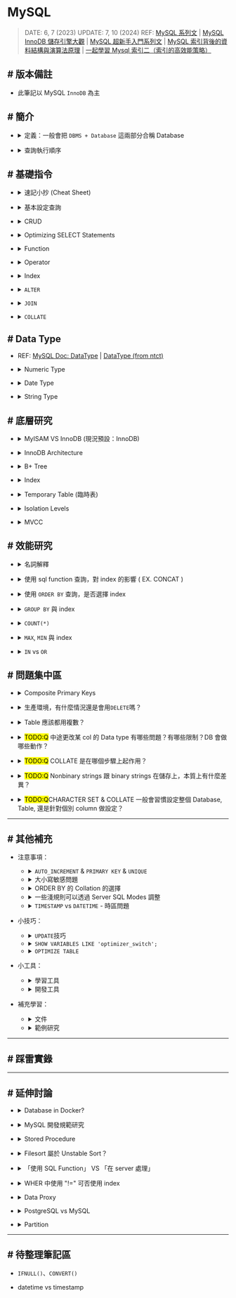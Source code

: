 ##### <!-- 收起 -->

<!----------- ref start ----------->

[MySQL Partition and InnoDB]: https://medium.com/corneltek/mysql-partition-and-innodb-c2b5982e3c04
[DOC: InnoDB Architecture]: https://dev.mysql.com/doc/refman/9.0/en/innodb-architecture.html
[MySQL InnoDB 儲存引擎大觀]: https://www.jianshu.com/p/d4cc0ea9d097
[老生常談：MySQL 的體系結構]: https://generalthink.github.io/2022/04/06/mysql-architecture/
[從 Indexing 的角度切入 MySQL-Innodb 與 PostgreSQL 的效能比較]: https://tech-blog.cymetrics.io/posts/maxchiu/indexing/
[淺談 PostgreSQL 與 MySQL 的差異]: https://blog.kennycoder.io/2023/11/18/%E8%AB%87%E8%AB%87-Postgres-%E8%88%87-MySQL-%E7%9A%84%E5%B7%AE%E7%95%B0/
[MySQL 超新手入門系列文]: https://www.codedata.com.tw/database/mysql-tutorial-getting-started
[MySQL 儲存引擎與資料型態]: https://www.codedata.com.tw/database/mysql-tutorial-8-storage-engine-datatype/
[MySQL 資料庫引擎 InnoDB 與 MyISAM 有何差異?]: https://www.mysql.tw/2023/05/mysql-innodb-myisam-difference.html
[MVCC: Postgres vs MySQL vs Dolt]: https://www.dolthub.com/blog/2024-07-08-are-git-branches-mvcc/
[一起學習 Mysql 索引二（索引的高效能策略）]: https://mp.weixin.qq.com/s?__biz=MzI0MDEzODc5MA==&mid=2247483930&idx=1&sn=1514297d01e62af4185622c6f87ce99f
[MySQL 索引背後的資料結構與演算法原理]: http://blog.codinglabs.org/articles/theory-of-mysql-index.html
[MySQL ICP Doc]: https://dev.mysql.com/doc/refman/8.4/en/index-condition-pushdown-optimization.html
[MySQL 系列文]: https://ithelp.ithome.com.tw/users/20124671/articles
[ON UPDATE/DELETE 作用]: https://blog.csdn.net/u013636377/article/details/51313669
[MariaDB Error Codes]: https://mariadb.com/kb/en/mariadb-error-codes/
[Prisma Doc: Data Proxy]: https://www.prisma.io/docs/data-platform/data-proxy
[MySQL Doc: SHOW Statements]: https://dev.mysql.com/doc/refman/8.0/en/show.html
[validate_password]: https://dev.mysql.com/doc/refman/8.0/en/validate-password.html
[MySQL shell]: https://github.com/dbcli/mycli
[MySQL Doc: BINARY]: https://dev.mysql.com/doc/refman/8.0/en/cast-functions.html#operator_binary
[MySQL 函數 ｜鐵人]: https://ithelp.ithome.com.tw/articles/10034496
[MySQL Doc: Operator]: https://dev.mysql.com/doc/refman/8.0/en/non-typed-operators.html
[MySQL Doc: Date and Time Functions]: https://dev.mysql.com/doc/refman/8.0/en/date-and-time-functions.html
[MySQL Doc: Date]: https://dev.mysql.com/doc/refman/8.0/en/datetime.html
[DataType (from ntct)]: http://ftp.ntct.edu.tw/%E7%A0%94%E7%BF%92%E6%95%99%E6%9D%90/95%E5%B9%B4%E6%9A%91%E6%9C%9F%E7%A0%94%E7%BF%92/php&mysql+xoops/0710%E4%B8%8A%E8%AA%B2/%E6%AC%84%E4%BD%8D%E5%9E%8B%E6%85%8B.htm
[MySQL Doc: Server SQL Modes]: https://dev.mysql.com/doc/refman/8.0/en/sql-mode.html
[MySQL Doc: Precision Math]: https://dev.mysql.com/doc/refman/8.0/en/precision-math.html
[MySQL Doc: DataType]: https://dev.mysql.com/doc/refman/8.0/en/data-types.html
[MySQL issue answer]: https://bugs.mysql.com/bug.php?id=79808
[MySQL EXPLAIN Extra 解析]: https://www.modb.pro/db/409873
[MySQL doc: COUNT()]: https://dev.mysql.com/doc/refman/8.0/en/aggregate-functions.html#function_count
[MySQL 中 IS NULL、IS NOT NULL、!= 不能用索引？]: https://juejin.cn/post/6844903921450745863
[分析 COUNT(*)]: https://mp.weixin.qq.com/s/eh7G_J3a0JudZRR-wrElag
[Optimizing SELECT Statements]: https://dev.mysql.com/doc/refman/8.0/en/select-optimization.html
[Aggregate Function]: https://dev.mysql.com/doc/refman/8.0/en/aggregate-functions-and-modifiers.html
[String Functions]: https://dev.mysql.com/doc/refman/8.0/en/string-functions.html
[MySQL DOC: Character Sets, Collations, Unicode]: https://dev.mysql.com/doc/refman/8.0/en/charset.html
[What is the sorting algorithm behind ORDER BY query in MySQL?]: https://www.pankajtanwar.in/blog/what-is-the-sorting-algorithm-behind-order-by-query-in-mysql
[MySQL：排序（filesort）詳細解析]: https://zhuanlan.zhihu.com/p/101921329
[MySQL DOC: SELECT Statement]: https://dev.mysql.com/doc/refman/8.0/en/select.html
[MySQL DOC: ORDER BY Optimization]: https://dev.mysql.com/doc/refman/8.0/en/order-by-optimization.html
[Optimize Table 整理 MySQL 表空間]: https://www.796t.com/content/1545213008.html
[圖解｜索引覆蓋、索引下推以及如何避免索引失效]: https://zhuanlan.zhihu.com/p/481750465
[資料庫索引深入淺出(二)]: https://isdaniel.github.io/dbindex-2/
[MySQL 覆蓋索引詳解]: https://juejin.cn/post/6844903967365791752
[MySQL 面試：談談你對聚簇索引的理解]: https://blog.csdn.net/zhizhengguan/article/details/120834883?ops_request_misc=%257B%2522request%255Fid%2522%253A%2522168785250216800182784361%2522%252C%2522scm%2522%253A%252220140713.130102334..%2522%257D&request_id=168785250216800182784361&biz_id=0&utm_medium=distribute.pc_search_result.none-task-blog-2~all~top_click~default-2-120834883-null-null.142^v88^koosearch_v1,239^v2^insert_chatgpt&utm_term=%E8%81%9A%E7%B0%87%E7%B4%A2%E5%BC%95&spm=1018.2226.3001.4187
[詳解聚簇索引]: https://blog.csdn.net/crazzy_lp/article/details/84650621?ops_request_misc=&request_id=&biz_id=102&utm_term=%E8%81%9A%E7%B0%87%E7%B4%A2%E5%BC%95&utm_medium=distribute.pc_search_result.none-task-blog-2~all~sobaiduweb~default-1-84650621.142^v88^koosearch_v1,239^v2^insert_chatgpt&spm=1018.2226.3001.4187
[MySQL 底層為什麼要選用 B+樹作為索引的數據結構呢？]: https://blog.csdn.net/cckevincyh/article/details/119003282?spm=1001.2014.3001.5501
[平衡二叉樹、B 樹、B+樹、B*樹理解其中一種你就都明白了]: https://zhuanlan.zhihu.com/p/27700617
[資料庫層的核心 - 索引結構演化論 B+樹]: https://mark-lin.com/posts/20190911/
[聚簇索引]: https://blog.csdn.net/taoqilin/article/details/121230649?ops_request_misc=%257B%2522request%255Fid%2522%253A%2522168785250216800182784361%2522%252C%2522scm%2522%253A%252220140713.130102334..%2522%257D&request_id=168785250216800182784361&biz_id=0&utm_medium=distribute.pc_search_result.none-task-blog-2~all~top_positive~default-1-121230649-null-null.142^v88^koosearch_v1,239^v2^insert_chatgpt&utm_term=%E8%81%9A%E7%B0%87%E7%B4%A2%E5%BC%95&spm=1018.2226.3001.4187
[MySQL 開發規範參考]: https://mp.weixin.qq.com/s?__biz=MzUzNzAzMTc3MA==&mid=2247484130&idx=1&sn=4bae9fdac414a5ee3157b2f9d94f5592&scene=21#wechat_redirect
[Should You Run Your Database in Docker?]: https://vsupalov.com/database-in-docker/

<!------------ ref end ------------>

# MySQL

> DATE: 6, 7 (2023)
> UPDATE: 7, 10 (2024)
> REF: [MySQL 系列文] | [MySQL InnoDB 儲存引擎大觀] | [MySQL 超新手入門系列文] | [MySQL 索引背後的資料結構與演算法原理] | [一起學習 Mysql 索引二（索引的高效能策略）]

## # 版本備註

- 此筆記以 MySQL `InnoDB` 為主

## # 簡介

<!-- 定義：一般會把 `DBMS + Database` 這兩部分合稱 Database -->

- <details close>
  <summary>定義：一般會把 <code>DBMS + Database</code> 這兩部分合稱 Database</summary>

  - DBMS (Database Management System)

    - RDBMS： MySQL、Oracle、Microsoft SQL Server 等
    - NoSQL DBMS：MongoDB、Cassandra、Redis 等

  - SQL (Structured Query Language)
    - 用於溝通 Relational database 的標準語言

  <br>

  ![](./src/image/SQL_Role_Definition.png)

  </details>

<!-- 查詢執行順序 -->

- <details close>
  <summary>查詢執行順序</summary>

  ![](./src/image/SQL_Query_Execution_Order.jpg)

  </details>

<!-- ## # 安裝

TODO: 再修改整理

- 以`Homebrew`安裝
- 以`docker`啟動
- `mysql_secure_installation`進行安全設置

  - 設定每次連線所需的密碼
  - 設定是否開放遠端連線 --NO-> 只能在本機連線
  - 設定是否開放 test user --NO-> 只能用 root 連線

- `mysql -u root -p`進入 MySQL 介面

  - `-u <user>`：以該 user 身份執行
  - `-p`：輸入密碼

 -->

## # 基礎指令

<!-- 速記小抄 (Cheat Sheet) -->

- <details close>
  <summary>速記小抄 (Cheat Sheet)</summary>

  ![](./src/image/SQL_cheat_sheet1.jpeg)
  ![](./src/image/SQL_cheat_sheet2.png)

  </details>

<!-- 基本設定查詢 -->

- <details close>
  <summary>基本設定查詢</summary>

  <!-- SELECT VERSION(); -->

  - <details close>
    <summary><code>SELECT VERSION();</code></summary>

    - 查看 MySQL 版本

    </details>

  <!-- SELECT DATABASE(); -->

  - <details close>
    <summary><code>SELECT DATABASE();</code></summary>

    - 查詢目前正在 use 的 DB

    </details>

  <!-- DELIMITER symbol -->

  - <details close>
    <summary><code>DELIMITER symbol</code></summary>

    - 更改結尾的符號
    - 當前環境生效，若 exit 再回來則回覆成 `;`

    ```sql
    -- EX. 原本用 ; 結尾
    > SELECT * FROM users;

    -- 改成用 # 結尾
    > DELIMITER #
    > SELECT * FROM users#

    -- exit 後恢復 ;
    > exit
    $ mysql -r root -p
    > SELECT * FROM users;
    ```

    </details>

  <!-- DESCRIBE table; -->

  - <details close>
    <summary><code>DESCRIBE table;</code></summary>

    - 秀出該 table 的樣貌

    </details>

  <!-- SHOW WARNINGS; -->

  - <details close>
    <summary><code>SHOW WARNINGS;</code></summary>

    - REF: [MariaDB Error Codes]
    - 列出上一個操作所造成的 Error 或 Warning
    - 只要做新的 SQL 動作，前面的 warning 就消失了

    </details>

  <!-- SHOW VARIABLES; -->

  - <details close>
    <summary><code>SHOW VARIABLES;</code></summary>

    - 列出所有 DB server 中的變數設定
    - 設定方式：`SET var_name="var_value"`

    </details>

  <!-- SHOW CREATE DATABASE db_name; -->

  - <details close>
    <summary><code>SHOW CREATE DATABASE db_name;</code></summary>

    - [MySQL Doc: SHOW Statements]
    - 可以查詢該 database 的資訊 (CHARACTER SET, COLLATE, ENCRYPTION)
    - 同理可查 `SCHEMA`

    </details>

  </details>

<!-- CRUD -->

- <details close>
  <summary>CRUD</summary>

  <!-- INSERT INTO -->

  - <details close>
    <summary><code>INSERT INTO</code></summary>

    - `INSERT INTO table(col1, col2) VALUES(col1, col2);`，是按照順序來進行配對 column

    </details>

  </details>

<!-- Optimizing SELECT Statements -->

- <details close>
  <summary>Optimizing SELECT Statements</summary>

  - [Optimizing SELECT Statements]

  <!-- ORDER BY -->

  - <details close>
    <summary><code>ORDER BY</code></summary>

    - `DESC` 降冪 (預設為升冪)

      - 排序方式從 升冪 改為 降冪
      - EX. `SELECT * FROM employees ORDER BY salary DESC;`

    - `ORDER BY 1`

      - 依照 SELECT 的第一項 (EX. name) 來排序
      - EX. `SELECT name, salary FROM employees ORDER BY 1;`

    </details>

  <!-- LIMIT -->

  - <details close>
    <summary><code>LIMIT</code></summary>

    - 可用 `18446744073709551615` 確保列出 LIMIT 後全部內容
    - EX. `SELECT * FROM tbl LIMIT 95,18446744073709551615;`
    - REF: [MySQL DOC: SELECT Statement]

    </details>

  <!-- LIKE -->

  - <details close>
    <summary><code>LIKE</code></summary>

    <!-- `%` 省略 -->

    - <details close>
      <summary><code>%</code> 省略</summary>

      - EX. `SELECT * FROM table_name LIKE "%A";`
      - EX. `SELECT * FROM table_name LIKE "A%";`
      - EX. `SELECT * FROM table_name LIKE "%A%";`
      </details>

    <!-- `_` 省略數量 -->

    - <details close>
      <summary><code>_</code> 省略數量</summary>

      - 有幾個 `_` 就代表幾個 char
      - EX. `SELECT * FROM table_name LIKE "__A";`
      - EX. `SELECT * FROM table_name LIKE "A___";`
      </details>

    <!-- 預設不會區分大小寫 -->

    - <details close>
      <summary>預設不會區分大小寫</summary>

      - 可用 `BINARY` 區分大小寫
      - EX. `SELECT * FROM table_name WHERE col_name LIKE BINARY 'J%';`

      </details>

    <!-- 效能注意 -->

    - <details close>
      <summary>效能注意</summary>

      - 使用 `%`, `_` 等開頭，會無法使用 index

      </details>

    </details>

  </details>

<!-- Function -->

- <details close>
  <summary>Function</summary>

  <!-- String Function -->

  - <details close>
    <summary>String Function</summary>

    - [String Functions]

    - `CONCAT`、`CONCAT_WS`、`SUBSTR`、`REPLACE`、`REVERSE`、`CHAR_LENGTH`、`LOWER`、`UPPER`、`TRIM`、``

    </details>

  <!-- DateTime Function -->

  - <details close>
    <summary>DateTime Function</summary>

    - `NOW()`、`CURRENT_TIMESTAMP()`、`CURRENT_TIMESTAMP`

      - MySQL 中，都是回傳當下時區的時間
      - 需注意就算以數字格式呈現，也不是 TIMESTAMP，而是 DATETIME

    - `NOW()` vs `SYSDATE()`

      - `NOW()`、`CURRENT_TIMESTAMP()` 是執行準備開始的時間
      - `SYSDATE()` 是真正執行時的時間

      ![NOW_vs_SYSDATE.png](./src/image/NOW_vs_SYSDATE.png)

    - `DATEDIFF()`、`TIMESTAMPDIFF()`

      - `DATEDIFF()` 回傳「天數」
      - `TIMESTAMPDIFF()` 自己指定

    - [MySQL Doc: Date and Time Functions]

    </details>

  <!-- Information Function -->

  - <details close>
    <summary>Information Function</summary>

    - `CONNECTION_ID()`、`DATABASE()`、`LAST_INSERT_ID()`、`USER()`、`VERSION()`

    - `LAST_INSERT_ID()`

      - 同時插入多筆資料，會回傳第一筆的 id

      ```sql
      -- EX. 一次 INSERT a,b,c，但 LAST_INSERT_ID() 會回傳 a 的 id

      mysql> SELECT * FROM table1;
      +----+------+
      | id | col1 |
      +----+------+
      | 1  | x    |
      +----+------+

      mysql> INSERT INTO table1(col1) VALUES('a'),('b'),('c');

      mysql> SELECT * FROM table1;
      +----+------+
      | id | col1 |
      +----+------+
      | 1  | x    |
      | 2  | a    |
      | 3  | b    |
      | 4  | c    |
      +----+------+

      mysql> SELECT LAST_INSERT_ID();
      +------------------+
      | LAST_INSERT_ID() |
      +------------------+
      |                2 |
      +------------------+
      ```

    </details>

  <!-- Aggregate Function -->

  - <details close>
    <summary>Aggregate Function</summary>

    - [Aggregate Function]

    - `COUNT`、`DISTINCT`、`SUM`、`MAX`、`MIN`、`AVG`

    <!-- GROUP BY -->

    - <details close>
      <summary><code>GROUP BY</code></summary>

      - `HAVING`：類似於 `GROUP BY` 的 `WHERE`，但本質上不同

      </details>

    <!-- HAVING VS WHERE -->

    - <details close>
      <summary><code>HAVING</code> VS <code>WHERE</code></summary>

      - `WHERE`：查表時進行篩選
      - `HAVING`：對查詢結果進行篩選

      - 當在一般情形，直接以 `HAVING` 替代 `WHERE`，則會先返回結果才進行篩選，導致其掃表的範圍變大、返回的內容變多

        ![HAVING_vs_WHERE.png](./src/image/HAVING_vs_WHERE.png)

      </details>

    </details>

  <!-- Encryption and Compression Functions -->

  - <details close>
    <summary>Encryption and Compression Function</summary>

    - `MD5()`、`SHA1()`、`SHA2()`

    - `VALIDATE_PASSWORD_STRENGTH()`

      - 需先安裝 [validate_password]
      - 回傳密碼強度
      - 不會記錄在 shell 的 history

    </details>

  </details>

<!-- Operator -->

- <details close>
  <summary>Operator</summary>

  - [MySQL Doc: Operator]

  - `NOT`、`!=`、`LIKE`、`BINARY`、`AND`、`OR`、`BETWEEN`、`IN`、`CASE`

  - `BINARY`

    - 轉成 binary string，可以進行 byte by byte 的比較 (沒轉之前為 char by char，所以才無法區分大小寫)

    - 範例

      - 在查詢時才指定 COLLATE

        - EX. `SELECT * FROM table_name WHERE col_name LIKE BINARY 'J%';`

      - 在定義欄位時，同時定義預設的 COLLATE

        - EX. `CREATE TABLE table_name(col_name VARCHAR(5) BINARY);`

      ```sql
      -- 預設為 utf8mb4 時，以下兩兩同義：
      CHAR(10) BINARY
      CHAR(10) CHARACTER SET utf8mb4 COLLATE utf8mb4_bin

      CHAR(10) CHARACTER SET binary
      BINARY(10)
      ```

    - REF: [MySQL Doc: BINARY] | [MySQL 函數 ｜鐵人]

  - `BETWEEN`

    - 包含前後兩個
    - EX. `SELECT * FROM table_name WHERE col_name BETWEEN 1 AND 5;` 中，回傳資料包含 1 & 5

  - `CASE`

    ```sql
    -- EX. 依照分數分類為 1 ~ 5 顆星，並在查詢結果增加一個 col 為 stars

    SELECT *,
      CASE
        WHEN score>=8 THEN "*****"
        WHEN score>=7 AND score<8 THEN "****"
        WHEN score>=6 AND score<7 THEN "***"
        WHEN score>=5 AND score<6 THEN "**"
        ELSE "*"
      END AS stars
    FROM movie
    ```

  </details>

<!-- Index -->

- <details close>
  <summary>Index</summary>

  <!-- CREATE INDEX index_name ON table_name(title); -->

  - `CREATE INDEX index_name ON table_name(title);`

  <!-- SHOW INDEXES FROM table_name; -->

  - `SHOW INDEXES FROM table_name;`

  </details>

<!-- ALTER -->

- <details close>
  <summary><code>ALTER</code></summary>

  - `ALTER TABLE table_name MODIFY col_name TYPE_NAME;`

    - 更改 col 的 type
    - 需相容所有已存在的資料，才能改變

  </details>

<!-- JOIN -->

- <details close>
  <summary><code>JOIN</code></summary>

  <!-- 基本 -->

  - <details close>
    <summary>基本</summary>

    - `join buffer` 預設：256KB
    - `SHOW VARIABLES LIKE 'join_%';`

    </details>

  <!-- JOIN 的過程 -->

  - <details close>
    <summary>JOIN 的過程</summary>

    </details>

  <!-- `ON` vs `WHERE` -->

  - <details close>
    <summary><code>ON</code> vs <code>WHERE</code></summary>

    </details>

  <!-- FOREIGN KEY -->

  - <details close>
    <summary><code>FOREIGN KEY</code></summary>

    - EX. `FOREIGN KEY(table_name_id) REFERENCES table_name(id)`

    - 插入時，`table_name_id` 欄位會進行檢查，只能填入已存在的 `table_name.id`
    - 一些規範，不建議使用 `FOREIGN KEY`，因為會降低效能 (可能都會在 server 端進行檢查)

    </details>

  <!-- ON DELETE CASCADE -->

  - <details close>
    <summary><code>ON DELETE CASCADE</code></summary>

    - [ON UPDATE/DELETE 作用]

    </details>

  ![JOIN_3_type.png](./src/image/JOIN_3_type.png)

  </details>

<!-- COLLATE -->

- <details close>
  <summary><code>COLLATE</code></summary>

  </details>

## # Data Type

- REF: [MySQL Doc: DataType] | [DataType (from ntct)]

<!-- Numeric Type -->

- <details close>
  <summary>Numeric Type</summary>

  <!-- Interger Types -->

  - <details close>
    <summary>Interger Types</summary>

    - `TINYINT`、`SMALLINT`、`MEDIUMINT`、`INT`、`BIGINT`
    - 1、2、3、4、8 byte
    - 可以使用 `UNSIGNED`
      - EX. `INT UNSIGNED`

    </details>

  <!-- Fixed-Point Types -->

  - <details close>
    <summary>Fixed-Point Types</summary>

    - `DECIMAL`、`NUMERIC`

    <!-- size (`DECIMAL(M,D)`) -->

    - <details close>
      <summary>size (<code>DECIMAL(M,D)</code>)</summary>

      - M 最多 65 digits
      - <mark>TODO: 此資料有點問題，待研究</mark> size：`M > D ? M + 2 : D + 2` byte
      - 應該是 M+2 byte，且 D <= M+2 ？
      </details>

    <!-- 範例 -->

    - <details close>
      <summary>範例</summary>

      - EX. `DECIMAL(5,2)`
      - precision 為 5 位數字 (digits)，scale 為 2 位小數 (decimals)
      - 範圍：-999.99 ~ 999.99
      </details>

    <!-- 簡寫 -->

    - <details close>
      <summary>簡寫</summary>

      - `DECIMAL(M)` 等於 `DECIMAL(M,0)`
      - `DECIMAL` 等於 `DECIMAL(10)`

      </details>

    - REF: [MySQL Doc: Precision Math]

    </details>

  <!-- Floating-Point Types (不準確) -->

  - <details close>
    <summary>Floating-Point Types (不準確)</summary>

    - `FLOAT`、`DOUBLE`
    - `FLOAT` 4 byte，`DOUBLE` 8 byte
    - 格式同 `DECIMAL`，但儲存方式不同，精準度也就不同

    </details>

  <!-- Bit-Value Type -->

  - <details close>
    <summary>Bit-Value Type</summary>

    - `BIT`
    - `BIT(M)`: M 可以 1 ~ 64

    <!-- 輸入範例 -->

    - <details close>
      <summary>輸入範例</summary>

      - `INSERT INTO table_name VALUE(b'11111111');`
      - `INSERT INTO table_name VALUE(0b11111111);`
      - `INSERT INTO table_name VALUE(x'FF');`
      - `INSERT INTO table_name VALUE(0xFF);`
      - `INSERT INTO table_name VALUE(255);`
      </details>

    <!-- 輸出範例 -->

    - <details close>
      <summary>輸出範例</summary>

      - `SELECT x, x+0, BIN(x), OCT(x), HEX(x) FROM table_name;`

        ![BIT_present.png](./src/image/BIT_present.png)

      </details>

    </details>

  </details>

<!-- Date Type -->

- <details close>
  <summary>Date Type</summary>

  - REF: [MySQL Doc: Date]

  - `DATE`、`TIME`、`YEAR`、`DATETIME`、`TIMESTAMP`
  - 盡量都按照完整格式書寫。若需使用簡寫，需再仔細研究地雷區
  - 有些可以超出一點 support 的範圍，但不建議也不保證

  <!-- DATE -->

  - <details close>
    <summary><code>DATE</code></summary>

    - `YYYY-MM-DD`
    - `1000-01-01` ~ `9999-12-31`
    - 3 byte

    </details>

  <!-- TIME -->

  - <details close>
    <summary><code>TIME</code></summary>

    - `HH:MM:SS`
    - `-838:59:59` ~ `838:59:59`
    - 3 byte
    - <mark>TODO:Q</mark> 為啥是 838 ？

    </details>

  <!-- YEAR -->

  - <details close>
    <summary><code>YEAR</code></summary>

    - `1901` ~ `2155`
    - 1 byte

    </details>

  <!-- DATETIME -->

  - <details close>
    <summary><code>DATETIME</code></summary>

    - `DATE` + `TIME` + microseconds
    - `YYYY-MM-DD HH:MM:SS`
    - `1000-01-01 00:00:00` ~ `9999-12-31 23:59:59`
    - 8 byte

    </details>

  <!-- TIMESTAMP -->

  - <details close>
    <summary><code>TIMESTAMP</code></summary>

    - `1970-01-01 00:00:01 UTC` ~ `2038-01-19 03:14:07 UTC`
    - 4 byte (INT SIGNED)
    - 時區問題

      - 以當下 SQL server 內設定的時區 (可改設定)，計算出 timestamp
      - version 8.0.22 後，可在 SQL 用 `CAST()` 直接轉

        - EX. `CAST(timestamp AT TIME ZONE INTERVAL '+00:00' AS datetime)`

    - 實用範例

      - 兩種寫法都可以使得每次 update 該 row 時，自動更新 update_at
      - `TIMESTAMP` 有時候會預設直接做此設定

      ```sql
      mysql> CREATE TABLE table_name(
                col_name1 INT,
                update_at TIMESTAMP
                  NOT NULL DEFAULT CURRENT_TIMESTAMP
                  ON UPDATE CURRENT_TIMESTAMP
              );

      mysql> CREATE TABLE table_name(
                col_name1 INT,
                update_at TIMESTAMP
                  NOT NULL DEFAULT NOW()
                  ON UPDATE NOW()
                );
      ```

      ![TIMESTAMP_ON_UPDATE.png](./src/image/TIMESTAMP_ON_UPDATE.png)

    </details>

  <!-- DATETIME vs TIMESTAMP -->

  - <details close>
    <summary><code>DATETIME</code> vs <code>TIMESTAMP</code></summary>

    - Datetime (1000 ～ 9999 年)，Timestamp (1970 ～ 2038 年)
    - For index, Timestamp 比 Datetime 快
    - 面臨的時區問題不同 (詳見注意事項)

    </details>

  </details>

<!-- String Type -->

- <details close>
  <summary>String Type</summary>

  <!-- `Binary strings` vs `Nonbinary strings` -->

  - <details close>
    <summary><code>Binary strings</code> vs <code>Nonbinary strings</code></summary>

    - Binary strings

      - `BINARY`、`VARBINARY`、`BLOB`、

    - Nonbinary strings

      - `CHAR`、`VARCHAR`、`TEXT`

    </details>

  <!-- `CHAR`、`VARCHAR` -->

  - <details close>
    <summary><code>CHAR</code>、<code>VARCHAR</code></summary>

    - 定義要使用幾個 char
    - type：1 byte
    - 英文字母：1 byte

    - `CHAR`

      - 0 ~ 255 char
      - 固定空間

    - `VARCHAR`

      - 0 ~ 65535 char
      - 固定最大可使用空間
      - 改變長度時，會需要重新分配空間

    - function

      - `CHAR_LENGTH()` 計算 char 長度
      - `LENGTH()` 計算 char 所使用空間 (但如果 CHAR(4) 存 'ab'，會回傳 2)

    </details>

  <!-- `BINARY`、`VARBINARY` -->

  - <details close>
    <summary><code>BINARY</code>、<code>VARBINARY</code></summary>

    - 定義要使用幾個 byte
    - `BINARY` 會補滿 0x00，所以用 `LENGTH()` 會回傳固定的

    </details>

  <!-- `BLOB`、`TEXT` -->

  - <details close>
    <summary><code>BLOB</code>、<code>TEXT</code></summary>

    - 儲存空間更大的 `VARBINARY`、`VARCHAR`
    - 2^8, 2^16, 2^24, 2^32 byte
    - 可以設定 `max_sort_length`，排序時，最多只會依照前面 max_sort_length 個去排序

    </details>

  <!-- `ENUM`、`SET` -->

  - <details close>
    <summary><code>ENUM</code>、<code>SET</code></summary>

    <!-- ENUM -->

    - <details close>
      <summary><code>ENUM</code></summary>

      - 實際上是儲存一個 index，可節省空間
      - 也可以在 insert 時，使用 index 編號

        ```sql
        -- EX. S, M, L = 1, 2, 3

        mysql> CREATE TABLE table1(title VARCHAR(5), size ENUM('S', 'M', 'L'));
        mysql> INSERT INTO table1(title, size) VALUE('hat', 1);
        ```

      - <mark>TODO:Q</mark> `ENUM` 在 insert & select 會比 `CHAR` 快？

      </details>

    <!-- SET -->

    - <details close>
      <summary><code>SET</code></summary>

      - 0 ~ 64 member

        ![SET_type_limit.png](./src/image/SET_type_limit.png)

      - 如同 `ENUM`，也是儲存 index

      - 注意每個 member 之間，不能有空格

        ```sql
        -- EX. X
        mysql> INSERT INTO set1 VALUE("enum1, enum2");

        -- EX. O
        mysql> INSERT INTO set1 VALUE("enum1,enum2");
        ```

      - index 換算成二進位，剛好對應到有哪些 member

        - EX. 在 SET("L,M,S") 中，index 與 set 的關係

        | index | L   | M   | S   | set   |
        | ----- | --- | --- | --- | ----- |
        | 0     | 0   | 0   | 0   |       |
        | 1     | 0   | 0   | 1   | S     |
        | 2     | 0   | 1   | 0   | M     |
        | 3     | 0   | 1   | 1   | M,S   |
        | 4     | 1   | 0   | 0   | L     |
        | 5     | 1   | 0   | 1   | L,S   |
        | 6     | 1   | 1   | 0   | L,M   |
        | 7     | 1   | 1   | 1   | L,M,S |

      - <mark>TODO:</mark> EXPLAIN 一下使用 index 跟 明文時，是否有效率差異

      </details>

    </details>

  </details>

## # 底層研究

<!-- MyISAM VS InnoDB (現況預設：InnoDB) -->

- <details close>
  <summary>MyISAM VS InnoDB (現況預設：InnoDB)</summary>

  ![](./src/image/MyISAM_vs_InnoDB1.png)
  ![](./src/image/MyISAM_vs_InnoDB2.png)

  - `Transactions`、`ACID`、`Row-level lock`、`Foreign key`

  - REF:

    - [MySQL 儲存引擎與資料型態]
    - [MySQL 資料庫引擎 InnoDB 與 MyISAM 有何差異?]

  </details>

<!-- InnoDB Architecture -->

- <details close>
  <summary>InnoDB Architecture</summary>

  <!-- In-Memory Structures -->

  - <details close>
    <summary>In-Memory Structures</summary>

    <!-- Buffer Pool -->

    - <details close>
      <summary>Buffer Pool</summary>

      - 簡介：InnoDB 引擎 In-Memory 區塊中，用於快取資料，從而減少 Disk I/O、加速讀寫操作

      <!-- 行為特性 -->

      - <details close>
        <summary>行為特性</summary>

        - 所有區塊都是以 page 為單位 (預設 16KB)
        - 不區分種類，將所有 page 串成 `LRU List`＆`Flush List` 兩個 List
        - `LRU List` 中，預設 old sublist 佔 37% (準備被淘汰的部分)
        - `Flush List` 中存放尚未被寫入 disk 的 page (dirty page)

        </details>

      <!-- 種類介紹 -->

      - <details close>
        <summary>種類介紹</summary>

        <!-- Pages -->

        - Pages：Data Pages、Index Pages、Undo Pages、change buffer Pages、AHI Pages、System Pages

        <!-- Change Buffer -->

        - <details close>
          <summary>Change Buffer</summary>

          - 針對`尚未被讀取至 memory 中的 Index page 的 INSERT、UPDATE、DELETE`，會先將更新存在 Change Buffer
          - 每當 Index page 被讀取至 memory，則會立刻與對應的 Change Buffer 進行合併
          - 達到 checkpoint 時，也會進行合併，必須先將對應的 Index page 讀取至 memory
          - 以 `B+ Tree` 結構存在

          </details>

        <!-- AHI (Adaptive Hash Index) -->

        - <details close>
          <summary>AHI (Adaptive Hash Index)</summary>

          - 用 `Hash Table` 來記錄常用的查詢位址

            ```
            // EX.

            key1 = 3 對應的 Index page 位址
            pk = 5 對應的 Data page 位址
            ```

          - 觸發條件 (符合「常用的查詢位址」的條件)

            - 連續以同樣的等值查詢條件查詢了 100 次
            - 並且透過此查詢訪問同一個 page 位址 N 次 (N = rows of page / 16)

          </details>

        </details>

      </details>

    <!-- Redo Log Buffer -->

    - <details close>
      <summary>Redo Log Buffer (預設 16 MB)</summary>

      - 參數：`innodb_log_buffer_size`
      - 當機時，Buffer Pool 中資料的恢復機制
      - 當資料寫入 Buffer Pool & redo log 中後，就會回應已完成寫入
        (redo log 的處理方式因 `innodb_flush_log_at_trx_commit` 設定而不同，預設立刻寫入 disk，若沒關閉 OS Cache 就還是有機會漏掉)
      - 此時被視為 dirty pages，放入 Flush List
      - redo log 中也會紀錄完整的資料，所以當機時可從 redo log 中找回，重寫入一次資料
      - 雖然 redo log 也寫入 disk，但因為寫入的位址是按照順序，不像寫入 DB 會切換位址，因此相對來說是很快的
      - 達到 checkpoint 時，會將 dirty pages 寫入 DB，並將 redo log 對應的資料空間釋放

      </details>

    <!-- Undo Log Buffer -->

    - <details close>
      <summary>Undo Log Buffer</summary>

      - 保存 Transaction 的舊版本資料，並支援 MVCC 的處理
      - 在 disk 中是紀錄在 Undo Tablespace
      - 也會產生對應的 undo page，也會將此操作記錄在 Redo Log
      - 只有在出現有需要 MVCC 處理的 Transaction 時，才會寫入 undo page，進而被安排寫入 Undo Tablespace

      </details>

    <!-- Data Dictionary (Meta Data) -->

    - <details close>
      <summary>Data Dictionary (Meta Data)</summary>

      - MySQL 8.0 以後，Data Dictionary 已經持久化，並且完全捨棄各自 table 的 `.frm` (統一在 `ibdata`)
      - INFORMATION_SCHEMA 的部分組成，即是在查詢時，才動態從 Data Dictionary 中讀取的資料 (還包括從其他地方獲取的 Meta Data)

      </details>

    <!-- Lock Information (Lock Table) -->

    - <details close>
      <summary>Lock Information (Lock Table)</summary>

      - 在處理 Memory-Level Locks，會針對 page-level 來進行 mutex lock (互斥鎖)

      - 操作 LRU List 與 Flush List 時，也會進行 shared read lock

      </details>

    </details>

  <!-- On-Disk Structures -->

  - <details close>
    <summary>On-Disk Structures</summary>

    <!-- Redo Log -->

    - <details close>
      <summary>Redo Log (預設 48 MB x 2)</summary>

      - 參數：`innodb_log_file_size`、`innodb_log_files_in_group`
      - 環狀結構：memory 中有指針記錄目前寫入位置，依序寫滿一個 file 繼續寫下一個 file，直到最後一個再循環回第一個 file
      - 設定考量：

        - 系統崩潰後的恢復：會進行完整 Redo Log 上的操作
        - Checkpoint 觸發：使用了 `innodb_log_file_size`x`innodb_log_files_in_group` 的 75% ~ 80%
        - 結論：設定太大，系統崩潰後的恢復時間太長。設定太小，會太常觸發 Checkpoint

      </details>

    <!-- Doublewrite Buffer -->

    - <details close>
      <summary>Doublewrite Buffer (預設 2 MB)</summary>

      - 資料真正寫入 Disk 前，會先將 page 寫入 Doublewrite Buffer
      - 因為預設下，Disk 一次性寫入 512 Byte，無法完全確保 page (16KB) 的原子性寫入
      - MySQL 8.0 後改為獨立的 File (.dblwr)，更之前是寫在 The System Tablespace 中

      </details>

    <!-- TableSpace -->

    - <details close>
      <summary>TableSpace</summary>

      <!-- 行為特性 -->

      - <details close>
        <summary>行為特性</summary>

        - 依照不同類型，可能對應一個 file，也可能對應數個 file 組成一個 TableSpace

        - TableSpace 實際上就是 File 層級的空間劃分 (.ibd)

          - EX. (A)兩個表各自使用 File-Per-Table Tablespace vs (B)將兩個表組成一個 General Tablespace
          - 在查詢介面時，都會看到兩個 table
          - 在 Disk 中，A 分兩個 IBD file，B 集中在一個 IBD file

        - 讀寫時，如同其他 data pages 那樣，一起在 buffer pool 中管理

        </details>

      <!-- 邏輯結構 -->

      - <details close>
        <summary>邏輯結構</summary>

        <!-- 以 `Segment` 為單位 -->

        - <details close>
          <summary>以 <code>Segment</code> 為單位</summary>

          - 可能有 Index Segment、Data Segment、Rollback Segment
          - 目前 Rollback Segment 統一在一個 Tablespace，可選擇 Undo Tablespace 或 System Tablespace
          - 如果有大型 BLOB/TEXT 等資料型態，會將太大的移到 Row 之外，組成另一個 Segment (動態拆分成更多 Segment 存放)

          </details>

        - 一個 `TableSpace` 可以有數個 `Segments`
        - 一個 `Segment` 包含 N x `Extents`(1 MB)
        - 一個 `Extent` 包含 64 x `Pages`(16 KB)
        - 一個 `Page` 包含 `Header`(38 B)、N x `Rows`、`Trailer`(8 B)

        ![](./src/image/InnoDB_Tablespaces.png)

        </details>

      <!-- 物理結構 -->

      - <details close>
        <summary>物理結構</summary>

        - 主要會以 Extent 為單位，來分配空間

        <!-- 每個 IBD file，開頭會有 `FSP_HDR`、`IBUF_BITMAP`、`INODE` 等 MetaData 相關的 page -->

        - <details close>
          <summary>每個 IBD file，開頭為 Extent0，包含前三個 page 為 <code>FSP_HDR</code>、<code>IBUF_BITMAP</code>、<code>INODE</code> 等 MetaData 相關的 page</summary>

          - 簡述：INODE 描述 Segment，FSP_HDR 描述 Extent

          - `FSP_HDR`：只儲存前面 256 個 `XDES` (extent descriptors)，只管理最初的 256 個 Extents (超過的 XDES 會再生成新的 `XDES Pages` 來管理)

          - `IBUF_BITMAP`：標記 page 與 `Change Buffer` 關聯的資訊

          - `INODE`：包含 85 x `INODE entry`(192 B)，每個 INODE entry 描述一個 `FSEG` (File Segment)。同理一開始只有一個 INODE Page，超過才在後續擴充

          </details>

        <!-- Extent0 剩餘零散的 page 也會被利用 -->

        - <details close>
          <summary>Extent0 剩餘零散的 page 也會被緊接著利用</summary>

          - 但 segment 主要還是以 Extent 來擴展
          - 每個 segment 最多只能使用 32 個零散的 page (Frag Array Single Pages)
          - 超過 32 或是一開始就大量批量寫入，則會創建新的 Extent 來使用
          - 可手動使用 `OPTIMIZE TABLE` 重整頁面 (或用其他更加優化的工具)

          </details>

        <!-- 查詢方式 -->

        - <details close>
          <summary>查詢方式</summary>

          ```sql
          -- 得到 ID = num1
          select * from information_schema.innodb_sys_tables where name='test/t';

          -- 以 ID 查詢得到該 tablespace 的前四個 page
          select * from information_schema.innodb_buffer_page where SPACE=num1;
          ```

          </details>

        ![](./src/image/IBD_File.png)
        ![](./src/image/FSEG_Structure.png)

        </details>

      <!-- Page 結構 -->

      - <details close>
        <summary>Page 結構</summary>

        <!-- Record -->

        - <details close>
          <summary><code>Record</code></summary>

          - Record 可以是 row、index node..etc
          - 每個 Record 的大小是不用固定的
          - 資料量小，B+ Tree 可能還只有一個 level，整顆都在同一個 page 中

          </details>

        <!-- Next Record Offset -->

        - <details close>
          <summary><code>Next Record Offset</code></summary>

          - 每個 Record 會紀錄 `Next Record Offset`，代表與下一個 Record 的偏移值
          - 通常只記錄 Next，而沒有 Prev
          - EX. -50 就是從當前位置偏移 -50 byte 就會抵達下一個 Record

          </details>

        <!-- Garbage -->

        - <details close>
          <summary><code>Garbage</code></summary>

          - 刪除的 Record 只會標記為 Garbage，新增 Record 會優先透過 `Garbage Offset` 直接到該位置，覆蓋掉刪除的 Record

          - Garbage Offset 只會紀錄第一個，在 Garbage Record 中會紀錄 Next Offset

          - 因爲 Record 大小不定，所以須先比對大小是否合適，再進行後續

          </details>

        <!-- Directory & N_owned -->

        - <details close>
          <summary><code>Directory</code> & <code>N_owned</code></summary>

          - Directory Slots 中，用來標記數個 Page Directory 的 offset，使得 Record 數量變多時，可以在單一 page 中進行二分法查詢

          - 每個 Page Directory 必須要控制 N_owned 在最少 4、最多 8

          - N_owned 超過就會再新增一個 Page Directory

          - N_owned 主要用來維持每組的數量在合理範圍內 (4 ~ 8)，從而優化頁面的插入和刪除操作

          </details>

        ![](./src/image/Page_Detail_Structure.png)
        ![](./src/image/Index_Structure.png)
        ![](./src/image/Page_Directory_Structure.png)

        </details>

      <!-- 種類介紹 -->

      - <details close>
        <summary>種類介紹</summary>

        - The System Tablespace、File-Per-Table Tablespaces、General Tablespaces、Undo Tablespaces、Temporary Tablespaces

        <!-- File-Per-Table Tablespaces -->

        - <details close>
          <summary><code>File-Per-Table Tablespaces</code></summary>

          - MySQL 5.5 之前，InnoDB 只有一個共享的 tablespace
          - 設定了 innodb_file_per_table ，則每個 table 都會產生一個獨立的 File-Per-Table Tablespace (tablename.ibd)
          - 推薦 innodb_file_per_table 開啟

          </details>

        <!-- General Tablespaces -->

        - <details close>
          <summary><code>General Tablespaces</code></summary>

          - 一張表的存在是 General 與 File-Per-Table 二選一
          - 可將關聯性高的數張小表，集中在一個 IBD file 管理，減少隨機 I/O
          - 集中後，要注意從單個表，改成以整個 Tablespace 來思考檔案大小

          </details>

        <!-- Temporary Tablespaces -->

        - <details close>
          <summary><code>Temporary Tablespaces</code></summary>

          - 在創建完成後，就跟來源 Tablespace 分開管理，想要有連動的更新都是另外再加上去

          - 創建過程中，預設使用 `REPEATABLE READ` 隔離級別

          - 分為 `Global` & `Session`，Global 每次重啟都會自動重新創建，Session 只在當次存在

          <!-- 可選擇 Memory、InnoDB、MyISAM 等引擎來建立 -->

          - <details close>
            <summary>可選擇 Memory、InnoDB、MyISAM 等引擎來建立</summary>

            - 選擇 Memory 形式，是在 MySQL server 的記憶體上建立臨時表，而不是 InnoDB Buffer Pool

            - InnoDB Buffer Pool 主要是用來處理 InnoDB Disk 的 I/O

            </details>

          </details>

        </details>

      </details>

    </details>

  <!-- 其他補充 -->

  - <details close>
    <summary>其他補充</summary>

    - memory 上的 data page 會對應到 disk 上的 data page，一次最少讀寫一個 page

    - `OS Cache` 通常不會開啟，因為跟 Buffer Pool 重複快取功能，而 Buffer Pool 更靈活

    <!-- innodb_buffer_pool_instances -->

    - <details close>
      <summary><code>innodb_buffer_pool_instances</code></summary>

      - 增加 instance 數量用來解決，多 threads 高併發效能
      - 官方建議在 Buffer Pool 大於 1GB 時，才開始考慮劃分實例
      - 建議一顆 CPU 只配一個 Buffer Pool
      - 指標

        - innodb_buffer_pool_size 1 ~ 8GB --> 1 ~ 4 instances
        - innodb_buffer_pool_size 8 ~ 32GB --> 4 ~ 8 instances
        - innodb_buffer_pool_size 32GB up --> 8 ~ 16 instances

      </details>

    <!-- `INFORMATION_SCHEMA` & `PERFORMANCE_SCHEMA` -->

    - <details close>
      <summary><code>INFORMATION_SCHEMA</code> & <code>PERFORMANCE_SCHEMA</code></summary>

      - 都是虛擬資料庫，其中的 table 沒有存在 disk，而是動態生成在記憶體中
      - INFORMATION_SCHEMA 是基於 Mata Data 動態查詢
      - PERFORMANCE_SCHEMA 則是動態即時收集的性能監控數據
      - 在一些操作中，例如規劃查詢計畫時，會參考到這些資訊 (一些統計數據)

      </details>

    </details>

  <!-- 圖解： -->

  - <details close>
    <summary>圖解</summary>

    ![](./src/image/Innodb_Architecture.png)

    </details>

  <!-- REF： -->

  - <details close>
    <summary>REF</summary>

    - [DOC: InnoDB Architecture]
    - [老生常談：MySQL 的體系結構]
    - [MySQL InnoDB 儲存引擎大觀]

    </details>

  </details>

<!-- B+ Tree -->

- <details close>
  <summary>B+ Tree</summary>

  - 因為資料庫存在 disk，選擇的重點在減少 I/O

    - 減少階數，減少 I/O
    - 盡量將每個 node 大小調整在 disk 的一個 block (EX. 4KB, 16KB..etc)，以減少 I/O
    - 盡量整理整齊，能放在同一個 block 以減少 I/O

  - 按順序連結，使順序遍歷更快

  - REF

    - [資料庫層的核心 - 索引結構演化論 B+樹]
    - [平衡二叉樹、B 樹、B+樹、B*樹理解其中一種你就都明白了]
    - [MySQL 底層為什麼要選用 B+樹作為索引的數據結構呢？]

  </details>

<!-- Index -->

- <details close>
  <summary>Index</summary>

  <!-- Clustered Index -->

  - <details close>
    <summary>Clustered Index</summary>

    - 一個 table 只能有一個 Clustered Index，所以應該慎選要給哪個 key 用，以發揮最大效能利益
    - key 選擇要點：不會改、常查詢、容量小、插入順序為遞增、重複率低

    - REF

      - [聚簇索引]
      - [詳解聚簇索引]
      - [MySQL 面試：談談你對聚簇索引的理解]

    </details>

  <!-- Covering Index -->

  - <details close>
    <summary>Covering Index</summary>

    - 只要 index 包含所有想查詢的 col，即為 Covering Index
    - 讓 index 中包含一些資料，使得查詢時可以直接從 index 取得資料
    - REF

      - [MySQL 覆蓋索引詳解]

    </details>

  <!-- Filter Index -->

  - <details close>
    <summary>Filter Index</summary>

    - 特化的 Covering Index，可以設定在 index 中存入的 Col，只符合特定條件的 value 才存入（並非所有的 Row 都存）
    - REF

      - [資料庫索引深入淺出(二)]

    </details>

  <!-- ICP (Index Condition Pushdown) -->

  - <details close>
    <summary>ICP (Index Condition Pushdown)</summary>

    - REF: [MySQL ICP Doc]
    - 索引條件下推（Index Condition Pushdown，ICP）
    - 預設開啟
    - 允許在 `存儲引擎層` 篩選條件，從而利用 index 過濾掉不符合的 row。而不需要將所有匹配的 index key 上傳到 `MySQL Server 層` 進行處理
    - `Extra: Using index condition` 即表示此查詢使用到 ICP
    - 關閉 ICP

      ![](./src/image/MySQL_without_ICP.png)

    - 使用 ICP

      ![](./src/image/MySQL_with_ICP.png)

    - 範例

      ![](./src/image/GPT_ICP.png)

    </details>

  <!-- 其他 -->

  - <details close>
    <summary>其他</summary>

    - 需了解優化器自動選擇 index 的規則，自動選擇的並非一定就是最高效的，而是選擇 Cost Base Optimizer 最小的
    - 有時需把多餘的 index 刪除，才能讓其選中更高效的那一個 index
    - 優化器會將 possible_keys 都試一遍，因此一個查詢若有太多 possible_keys，也會變慢
    - 若在條件式中對 key 做運算，則會讓 index 失效。雖然新增了「函數索引」，但也是多建立一個 index

    </details>

  - REF: [圖解｜索引覆蓋、索引下推以及如何避免索引失效]

  </details>

<!-- Temporary Table (臨時表) -->

- <details close>
  <summary>Temporary Table (臨時表)</summary>

  <!-- 外部臨時表 -->

  - <details close>
    <summary>外部臨時表</summary>

    - 主動使用 `CREATE TEMPORARY TABLE` 建立
    - 位置：`disk`

    </details>

  <!-- 內部臨時表 -->

  - <details close>
    <summary>內部臨時表</summary>

    - 一些操作時，MySQL 自動建立 (EX. UNION, DISTINCT, view, derived tables, CTE, ORDER BY , GROUP BY)
    - 位置：`memory (HEAP)`、`disk`

      - 超過 `MAX_HEAP_TABLE_SIZE` 則由 memory 改放 disk

    </details>

  <!-- Disk 上的 Tablespace -->

  - <details close>
    <summary>Disk 上的 Tablespace</summary>

    <!-- session temporary tablespaces -->

    - <details close>
      <summary>session temporary tablespaces</summary>

      - 預設使用
      - 放在 `innodb_temp/`
      - 初始化 `temp_1.ibt` ~ `temp_10.ibt` 供使用
      - 用超過才會再增加 `temp_11.ibt`...
      - 只在一個 Session 中使用 (即每次重啟連線都會初始化)

      </details>

    <!-- global temporary tablespace -->

    - <details close>
      <summary>global temporary tablespace</summary>

      - 配置後重啟，會從使用 session 改為使用 global
      - 以 `innodb_temp_data_file_path` 進行配置

        ```ini
        # EX. filename : 初始大小 : 自動擴展 : max : 上限大小

        [mysqld]
        innodb_temp_data_file_path=ibtmp1:12M:autoextend:max:5G
        ```

      </details>

    </details>

  <!-- status label -->

  - <details close>
    <summary>status label</summary>

    - `Created_tmp_tables`
    - `Created_tmp_disk_tables`

    </details>

  </details>

<!-- Isolation Levels -->

- <details close>
  <summary>Isolation Levels</summary>

  <!-- `Read UnCommitted`：讀取當下最新的版本 -->

  - <details close>
    <summary><code>Read UnCommitted</code>：讀取當下最新的版本</summary>

    - 包含最後沒成功的資料也有機會被讀取 (Dirty Read)

    </details>

  <!-- `Read Committed`：讀取當下「已確定更新」的最新版本 -->

  - <details close>
    <summary><code>Read Committed</code>：讀取當下「已確定更新」的最新版本</summary>

    - 指確定其他 Transaction 已經 commit 的內容
    - Transaction 進行期間，有可能每次讀取不同，因為被其他人更新

    </details>

  <!-- `Repeatable Read` (Default)：鎖定 Transaction 開始當下的版本 -->

  - <details close>
    <summary><code>Repeatable Read</code>(Default)：鎖定 Transaction 開始當下的版本</summary>

    - Phantom Read (幻讀)：查詢得到的內容是一致的，但會多出新增的資料
    - Next-Key Locking 用以解決幻讀 (但還是有非常特例時還會出現)

    </details>

  <!-- `Serializable`：模擬出像是「交易逐步執行、不併發」 -->

  - <details close>
    <summary><code>Serializable</code>：模擬出像是「交易逐步執行、不併發」</summary>

    - 最嚴格、效能最低

    </details>

  <!-- 一些名詞註記 -->

  - <details close>
    <summary>一些名詞暫時註記</summary>

    - Read View

    - Table Lock、READ LOCK（共享鎖）、WRITE LOCK（排他鎖）、Row Lock、Record Lock、Gap Lock、Next-Key Lock、Intention Lock、共享鎖（Shared Lock / S Lock）、排他鎖（Exclusive Lock / X Lock）、自增鎖（Auto-Increment Lock）、Metadata Lock

    - 通常是設定 Isolation Levels，而不同 Isolation Levels 在不同地方使用不同的 lock 策略？

    </details>

  </details>

<!-- MVCC -->

- <details close>
  <summary>MVCC</summary>

  - REF: [MVCC: Postgres vs MySQL vs Dolt]

  - GPT

    ![](./src/image/GPT_MVCC.png)

  </details>

## # 效能研究

<!-- 名詞解釋 -->

- <details close>
  <summary>名詞解釋</summary>

  - REF: [MySQL EXPLAIN Extra 解析]

  <!-- Extra -->

  - <details close>
    <summary>Extra</summary>

    - `Using where`：在 MySQL server，針對從引擎返回的資料，進行 where 查詢

    - `Using index`：直接將 index 返回給 MySQL server

      - 因為在 index 中即可獲取所需資料，不用回表
      - 只有出現 `Using index`，才會確定不用回表

    - `Using index condition`：使用到 ICP。InnoDB 在 index 中篩選好，只將符合條件的部分回表，只需將這些 row 返回給 MySQL server

      - 若不需回表，則會選擇直接 `Using where; Using index`，而不使用 ICP

    - `Using filesort`：在 MySQL server 進行排序

    - `Using temporary`：在 MySQL server 建立 Temporary tablespace in Memory

      - 如果多到需要存在 disk 時，也是會再透過引擎
      - 通常這部分的臨時表會透過 MyISAM，因為更加符合需求，成本低、查詢快
      - EX. JOIN、ORDER BY..etc 使用

    - 注意

      - MySQL server 向 InnoDB 發起的單一請求，都是針對單個 table
      - 從 InnoDB 返回的都包含上述所指單一請求所需完整資料，不是中間結果
      - MySQL server 會解析 sql 語句，決定是否拆解成多次向 InnoDB 發起請求

    </details>

  <!-- type -->

  - <details close>
    <summary>type</summary>

    - `all`：跑了整個全表
    - `index`：跑了整個 index
    - `range`：數個 ref
    - `ref`：直達

    </details>

  </details>

<!-- 使用 sql function 查詢，對 index 的影響 ( EX. CONCAT ) -->

- <details close>
  <summary>使用 sql function 查詢，對 index 的影響 ( EX. CONCAT )</summary>

  - 用 `SELECT CONCAT(a, b)`，不影響是否使用 index
  - 用 `WHERE CONCAT(a, b)=""`，則無法直接使用 index 快速查詢
  - 也可以另外建一個 `CONCAT(a, b)` 的 index

  ![Index_vs_CONCAT.png](./src/image/Index_vs_CONCAT.png)

  - 數據解析：
    - type index 會進行 whole index 掃描
    - type ref 直接二分法搜尋該 index

  </details>

<!-- 使用 `ORDER BY` 查詢，是否選擇 index -->

- <details close><summary>使用 <code>ORDER BY</code> 查詢，是否選擇 index</summary>

  - REF: [MySQL DOC: ORDER BY Optimization]

  - 如果需要再去查全表，則不會使用 index，而是重新對資料做排序

  ![Index_VS_OrderBy1.png](./src/image/Index_VS_OrderBy1.png)

  - 若加上 WHERE 只取得某個區間，會依照區間大小選用 index。區間需要多小？

    - 推測是直接判斷 head & tail，發現資料為回傳全表時，就直接不用 index

  ![Index_VS_OrderBy2.png](./src/image/Index_VS_OrderBy2.png)

  </details>

<!-- GROUP BY 與 index -->

- <details close>
  <summary><code>GROUP BY</code> 與 index</summary>

  - 沒有 index，會 `Using temporary`，創建一個臨時表

    ![Index_VS_GroupBy1.png](./src/image/Index_VS_GroupBy1.png)

  - 有 index，會 `Using index`，使用 covering index

    ![Index_VS_GroupBy2.png](./src/image/Index_VS_GroupBy2.png)

  </details>

<!-- COUNT(*) -->

- <details close>
  <summary><code>COUNT(*)</code></summary>

  - InnoDB 需要每次重新算，會掃描全表(or index)

  <!-- COUNT(col) -->

  - `COUNT(col)` 用來全掃描的表(or index)，COUNT() 的 col 是否包含 NULL，會影響是否每次都需做判斷，影響效能

  <!-- 簡介 COUNT() -->

  - <details close>
    <summary>簡介 COUNT()</summary>

    - `COUNT(*)`：所有 row，不論是不是 NULL
    - `COUNT(col)`：只計算該 col 不是 NULL 的 row 數量

    </details>

  <!-- MyISAM VS InnoDB -->

  - <details close>
    <summary>MyISAM VS InnoDB</summary>

    - MyISAM 有記錄 count 結果，InnoDB 需要每次重新算
    - 最大原因是： MyISAM 不支持 Transaction， InnoDB 支持 Transaction

      - 因此 InnoDB 若記錄 count 結果，沒意義。因為在不同 Transaction 中可能會改變，不精準。
      - 即便每次重新算，也只是得到在該計算次中的數量
      - MySQL InnoDB 可使用 `SHOW TABLE STATUS` 直接取得估算

    </details>

  <!-- InnoDB 解決方案 -->

  - <details close>
    <summary>InnoDB 解決方案</summary>

    - 可另開 table 存 conut，依照需求分兩種做法

      - `OLTP` (Online Transactional Processing)

        - 注重一致性，所以安排把 update count 包含在每次 Transaction 中

      - `OLAP` (Online Analytical Processing)

        - 只需用來分析，因此可以設定一個時間 update count 一次

    </details>

  - REF: [分析 COUNT(*)] | [MySQL doc: COUNT()]

  </details>

<!-- MAX, MIN 與 index -->

- <details close>
  <summary><code>MAX</code>, <code>MIN</code> 與 index</summary>

  - 沒有 index，會掃全表

    ![Index_VS_MAX1.png](./src/image/Index_VS_MAX1.png)

  - 有 index

    - `Select tables optimized away`，可以直接 O(1) 回傳
    - 因為 B+ Tree 會串成 linked list，還有 head & tail
    - REF: [MySQL issue answer]

    ![Index_VS_MAX2.png](./src/image/Index_VS_MAX2.png)

  </details>

<!-- IN vs OR -->

- <details close>
  <summary><code>IN</code> vs <code>OR</code></summary>

  - `IN` & `OR` 在效能上看起來是一樣的，只差別在閱讀性

    ![IN_vs_OR.png](./src/image/IN_vs_OR.png)

    - 其中 `rows` 解讀：4 個條件 ＋ 5 筆資料 － 2 種重複

  </details>

## # 問題集中區

<!-- Composite Primary Keys -->

- <details close>
  <summary>Composite Primary Keys</summary>

  <!-- AUTO_INCREMENT VS Composite Primary Keys -->

  - <details close>
    <summary>在使用 <code>AUTO_INCREMENT</code> 情況下，再設置 <b>Composite Primary Keys</b> 似乎沒有意義？</summary>

    - 是，因為 `AUTO_INCREMENT` 的 column 的每筆資料一定會不同

    </details>

  <!-- 電商限購商品 VS Composite Primary Keys -->

  - <details close>
    <summary>電商希望客戶只能購買一件同商品時，會用 <b>Composite Primary Keys</b> 來達成嗎？</summary>

    - 多：通常會在後端處理，因為這類型活動很難在一開始就設定好 DB

    </details>

  </details>

<!-- 生產環境 VS DELETE  -->

- <details close>
  <summary>生產環境，有什麼情況還是會用<code>DELETE</code>嗎？</summary>

  - 可能有些資料沒必要被救回，且資料庫資源有限，就會直接用 `DELETE`

  </details>

<!-- Table 應該都用複數？ -->

- <details close>
  <summary>Table 應該都用複數？</summary>

  - 是，MongoDB 還會自動幫你改成複數

  </details>

<!-- 中途更改某 col 的 Data type 有哪些問題？有哪些限制？DB 會做哪些動作？ -->

- <details close>
  <summary><mark>TODO:Q</mark> 中途更改某 col 的 Data type 有哪些問題？有哪些限制？DB 會做哪些動作？</summary>

  - 更改方式：`ALTER TABLE table_name CHANGE old_col_name new_col_name new_type;`

  </details>

<!-- COLLATE 是在哪個步驟上起作用？ -->

- <details close>
  <summary><mark>TODO:Q</mark> COLLATE 是在哪個步驟上起作用？</summary>

  </details>

<!-- Nonbinary strings 跟 binary strings 在儲存上，本質上有什麼差異？ -->

- <details close>
  <summary><mark>TODO:Q</mark> Nonbinary strings 跟 binary strings 在儲存上，本質上有什麼差異？</summary>

  - binary strings 是否只能輸入 ASCII 的內容？如果輸入中文，是否會自動轉成數個 byte？

  </details>

<!-- CHARACTER SET & COLLATE 一般會習慣設定整個 Database, Table, 還是針對個別 column 做設定？ -->

- <details close>
  <summary><mark>TODO:Q</mark>CHARACTER SET & COLLATE 一般會習慣設定整個 Database, Table, 還是針對個別 column 做設定？</summary>

  </details>

---

## # 其他補充

<!-- 注意事項 -->

- 注意事項：

  <!-- `AUTO_INCREMENT` & `PRIMARY KEY` & `UNIQUE` -->

  - <details close>
    <summary><code>AUTO_INCREMENT</code> & <code>PRIMARY KEY</code> & <code>UNIQUE</code></summary>

    - 只能有一個 column 設置 `AUTO_INCREMENT`，並且一定要設置為 KEY (PRIMARY 或 UNIQUE)
    - 若沒有其他 column 被設置為 PK，則此 column 就會直接成為 PK
    - 可以使用 `PRIMARY KEY(col1, col2)`，跟其他 column 一起成為 Composite Primary Keys
    - 即便使用 `UNIQUE`，也允許多筆資料都是 NULL

    </details>

  <!-- 大小寫敏感問題 -->

  - <details close>
    <summary>大小寫敏感問題</summary>

    - 環境不同，可能導致對大小寫敏感，有不同的結果

    </details>

  <!-- ORDER BY 的 Collation 的選擇 -->

  - <details close>
    <summary>ORDER BY 的 Collation 的選擇</summary>

    - 不同環境可能有不同的預設設定，需統一設定
    - [MySQL DOC: Character Sets, Collations, Unicode]

    </details>

  <!-- 一些淺規則可以透過 Server SQL Modes 調整 -->

  - <details close>
    <summary>一些淺規則可以透過 Server SQL Modes 調整</summary>

    - [MySQL Doc: Server SQL Modes]

    </details>

  <!-- TIMESTAMP vs DATETIME - 時區問題 -->

  - <details close>
    <summary><code>TIMESTAMP</code> vs <code>DATETIME</code> - 時區問題</summary>

    - REF: [MySQL Doc: Date]

    - <details close>
      <summary>DATETIME 在儲存時，並不會儲存時區資訊，但是會以 DB server 所設定的時區所得到的時間來儲存</summary>

      - 儲存時很容易出錯

      </details>

    - <details close>
      <summary>TIMESTAMP 在呈現時，會自動轉換成 DB server 所設定的時區</summary>

      <!-- 舊版解法： -->

      - <details close>
        <summary>舊版解法：</summary>

        - 需查看 DB server 所設定的時區，也可自己設定

          - `SET time_zone = "+08:00";`
          - `SET time_zone = 'Asia/Taipei';`

        - 每次都要檢查或設定很麻煩
        - 為了呈現改設定，可能會影響到其他地方

        </details>

      <!-- version 8.0.22 解法： -->

      - <details close>
        <summary>version 8.0.22 解法：</summary>

        - `CAST(timestamp AT TIME ZONE INTERVAL "+00:00" AS datetime)`
        - 直接寫在 SQL，不用管不同 server 不同設定
        </details>

      </details>

    </details>

<!-- 小技巧 -->

- 小技巧：

  <!-- UPDATE 技巧 -->

  - <details close>
    <summary><code>UPDATE</code>技巧</summary>

    - 可以先 `SELECT` 查看 `WHERE` 的條件是否符合需求，再將其改為 `UPDATE`

    </details>

  <!-- 查看一些優化的條件設定 -->

  - <details close>
    <summary><code>SHOW VARIABLES LIKE 'optimizer_switch';</code></summary>

    - 查看一下當前一些優化的條件設定，如： ICP 的狀態

    </details>

  <!-- OPTIMIZE TABLE -->

  - <details close>
    <summary><code>OPTIMIZE TABLE</code></summary>

    - [Optimize Table 整理 MySQL 表空間]
    - 可安排在離峰時段進行 OPTIMIZE TABLE，以整理 table，使減少查詢時 I/O 次數

    </details>

<!-- 小工具 -->

- 小工具：

  <!-- 學習工具 -->

  - <details close>
    <summary>學習工具</summary>

    </details>

  <!-- 開發工具 -->

  - <details close>
    <summary>開發工具</summary>

    - [MySQL shell]

      - shell 中自動補全跟提示

    </details>

<!-- 補充學習 -->

- 補充學習：

  <!-- 文件 -->

  - <details close>
    <summary>文件</summary>

    </details>

  <!-- 範例研究 -->

  - <details close>
    <summary>範例研究</summary>

    </details>

---

## # 踩雷實錄

---

## # 延伸討論

<!-- Database in Docker? -->

- <details close>
  <summary>Database in Docker?</summary>

  - [Should You Run Your Database in Docker?]

  </details>

<!-- MySQL 開發規範研究 -->

- <details close>
  <summary>MySQL 開發規範研究</summary>

  - [MySQL 開發規範參考]

  </details>

<!-- Stored Procedure -->

- <details close>
  <summary>Stored Procedure</summary>

  - 在資料庫 server 上保存的預編譯的程式，像是開客製化的 API，讓外部可以串接使用

  </details>

<!-- Filesort 屬於 Unstable Sort？ -->

- <details close>
  <summary>Filesort 屬於 Unstable Sort？</summary>

  - [MySQL：排序（filesort）詳細解析]
  - [What is the sorting algorithm behind ORDER BY query in MySQL?]
  - GPT：早期為 Quicksort，5.0 改為 Batched Key Access Filesort，此兩種皆為 unstable

  ![GPT_MySQL_filesort.png](./src/image/GPT_MySQL_filesort.png)

  </details>

<!-- 「使用 SQL Function」 VS 「在 server 處理」 -->

- <details close>
  <summary>「使用 SQL Function」 VS 「在 server 處理」</summary>

  - 網路傳輸量？
  - 資料庫記憶體消耗？
  - 可能有些系統並不需要多建立一個 server？

  </details>

<!-- WHER 中使用 "!=" 可否使用 index -->

- <details close>
  <summary>WHER 中使用 "!=" 可否使用 index</summary>

  - 舊版不行，新版可以
  - 結論：本質上都是優化器去計算一下對應的二級索引數量佔所有記錄數量的比值，來決定是否使用 index
  - REF: [MySQL 中 IS NULL、IS NOT NULL、!= 不能用索引？]

  </details>

<!-- Data Proxy -->

- <details close>
  <summary>Data Proxy</summary>

  - [Prisma Doc: Data Proxy]

  </details>

<!-- PostgreSQL vs MySQL -->

- <details close>
  <summary>PostgreSQL vs MySQL</summary>

  - [淺談 PostgreSQL 與 MySQL 的差異]
  - [從 Indexing 的角度切入 MySQL-Innodb 與 PostgreSQL 的效能比較]

  </details>

<!-- Partition -->

- <details close>
  <summary>Partition</summary>

  - REF: [MySQL Partition and InnoDB]

  - 物理上分為多個 IBD File

  - 用來分區的 key 必須包含在 pk

    - EX. `pk(id, time)`，也可以用 time 來分區

  - 更改 pk 過程必須

    - 移除強制 pk 條件 (移除 `AUTO_INCREMENT`)
    - 移除 old pk
    - 新增 new pk

  - 若用時間分區，建議 timestamp

  - 無法使用 Foreign Key

  - 好的 partition 規劃，很少、甚至是沒有使用 index

  </details>

---

## # 待整理筆記區

- `IFNULL()`、`CONVERT()`

- datetime vs timestamp
